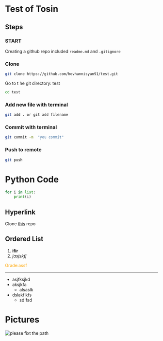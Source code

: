 # Test of Tosin

## Steps 

### START

Creating a github repo included `readme.md` and `.gitignore`


### Clone

```bash 
git clone https://github.com/hovhannisyan91/test.git
```
Go to t he git directory: test

```bash 
cd test
```

### Add new file with terminal

```bash 
git add . or git add filename
```

### Commit with terminal

```bash 
git commit -m  "you commit"
```

### Push to remote

```bash 
git push
```


# Python Code

```python 
for i in list:
    print(i) 
```

## Hyperlink

Clone [this](https://github.com/hovhannisyan91/test.git) repo

## Ordered List

1. **ifir**
4. *jasjskfj*

<span style='color:orange'>Grade:assf </span>

---
- asjfksjkd
- aksjkfa
  - alsaslk
- dslakflkfs
  - sd'fsd


# Pictures

![please fixt the path](https://images.pexels.com/photos/3016350/pexels-photo-3016350.jpeg?cs=srgb&dl=pexels-pierre-blache-651604-3016350., 'Something')